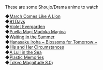 These are some Shoujo/Drama anime to watch

◆[March Comes Like A Lion](https://anilist.co/anime/21366)\
◆[91 Days](https://anilist.co/anime/21711)\
◆[Violet Evergarden](https://anilist.co/anime/21827)\
◆[Puella Magi Madoka Magica](https://anilist.co/anime/9756)\
◆[Waiting in the Summer](https://anilist.co/anime/11433)\
◆[Hanasaku Iroha ~ Blossoms for Tomorrow ~](https://anilist.co/anime/9289)\
◆[His and Her Circumstances](https://anilist.co/anime/145)\
◆[A Lull in the Sea](https://anilist.co/anime/16067www.uwu.com)\
◆[Plastic Memories](https://anilist.co/anime/20872)\
◆[Tokyo Magnitude 8.0](https://anilist.co/anime/6211)\
